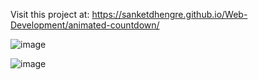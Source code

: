 Visit this project at: https://sanketdhengre.github.io/Web-Development/animated-countdown/

![image](https://github.com/SanketDhengre/Web-Development/assets/83276393/f9745218-d9ef-4afd-adec-8392100b22c8)

![image](https://github.com/SanketDhengre/Web-Development/assets/83276393/f55010f1-8acb-4155-8f7f-90180cb0d5be)
